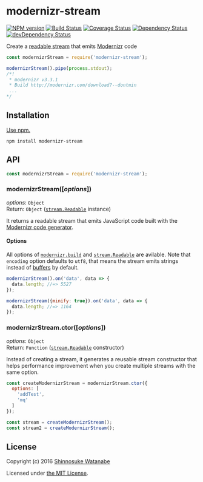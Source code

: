 # modernizr-stream

[![NPM version](https://img.shields.io/npm/v/modernizr-stream.svg)](https://www.npmjs.com/package/modernizr-stream)
[![Build Status](https://travis-ci.org/shinnn/modernizr-stream.svg?branch=master)](https://travis-ci.org/shinnn/modernizr-stream)
[![Coverage Status](https://img.shields.io/coveralls/shinnn/modernizr-stream.svg)](https://coveralls.io/github/shinnn/modernizr-stream?branch=master)
[![Dependency Status](https://david-dm.org/shinnn/modernizr-stream.svg)](https://david-dm.org/shinnn/modernizr-stream)
[![devDependency Status](https://david-dm.org/shinnn/modernizr-stream/dev-status.svg)](https://david-dm.org/shinnn/modernizr-stream#info=devDependencies)

Create a [readable stream](https://nodejs.org/api/stream.html#stream_class_stream_readable) that emits [Modernizr](https://modernizr.com/) code

```javascript
const modernizrStream = require('modernizr-stream');

modernizrStream().pipe(process.stdout);
/*!
 * modernizr v3.3.1
 * Build http://modernizr.com/download?--dontmin
 ...
*/
```

## Installation

[Use npm.](https://docs.npmjs.com/cli/install)

```
npm install modernizr-stream
```

## API

```javascript
const modernizrStream = require('modernizr-stream');
```

### modernizrStream([*options*])

*options*: `Object`  
Return: `Object` ([`stream.Readable`](https://nodejs.org/api/stream.html#stream_class_stream_readable_1) instance)

It returns a readable stream that emits JavaScript code built with the  [Modernizr code generator](https://www.npmjs.com/package/modernizr#building).

#### Options

All options of [`modernizr.build`](https://github.com/Modernizr/Modernizr#building) and [`stream.Readable`](https://nodejs.org/api/stream.html#stream_new_stream_readable_options) are avilable. Note that `encoding` option defaults to `utf8`, that means the stream emits strings instead of [buffers](https://nodejs.org/api/buffer.html) by default.

```javascript
modernizrStream().on('data', data => {
  data.length; //=> 5527
});

modernizrStream({minify: true}).on('data', data => {
  data.length; //=> 1164
});
```

### modernizrStream.ctor([*options*])

*options*: `Object`  
Return: `Function` ([`stream.Readable`](https://nodejs.org/api/stream.html#stream_class_stream_readable) constructor)

Instead of creating a stream, it generates a reusable stream constructor that helps performance improvement when you create multiple streams with the same option. 

```javascript
const createModernizrStream = modernizrStream.ctor({
  options: [
    'addTest',
    'mq'
  ]
});

const stream = createModernizrStream();
const stream2 = createModernizrStream(); 
```

## License

Copyright (c) 2016 [Shinnosuke Watanabe](https://github.com/shinnn)

Licensed under [the MIT License](./LICENSE).
